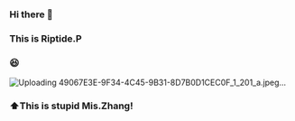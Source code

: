 ### Hi there 👋
### This is Riptide.P
### 😆

![Uploading 49067E3E-9F34-4C45-9B31-8D7B0D1CEC0F_1_201_a.jpeg…]()

### ⬆️This is stupid Mis.Zhang!

<!--
**RiptidePzh/RiptidePzh** is a ✨ _special_ ✨ repository because its `README.md` (this file) appears on your GitHub profile.

Here are some ideas to get you started:

- 🔭 I’m currently working on ...
- 🌱 I’m currently learning ...
- 👯 I’m looking to collaborate on ...
- 🤔 I’m looking for help with ...
- 💬 Ask me about ...
- 📫 How to reach me: ...
- 😄 Pronouns: ...
- ⚡ Fun fact: ...
-->
